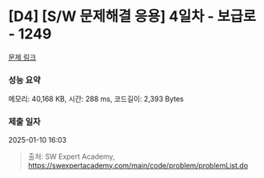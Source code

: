 # [D4] [S/W 문제해결 응용] 4일차 - 보급로 - 1249 

[문제 링크](https://swexpertacademy.com/main/code/problem/problemDetail.do?contestProbId=AV15QRX6APsCFAYD) 

### 성능 요약

메모리: 40,168 KB, 시간: 288 ms, 코드길이: 2,393 Bytes

### 제출 일자

2025-01-10 16:03



> 출처: SW Expert Academy, https://swexpertacademy.com/main/code/problem/problemList.do